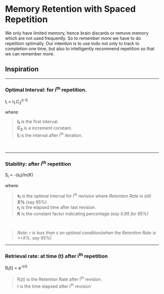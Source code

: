 # Memory Retention with Spaced Repetition

We only have limited memory, hence brain discards or remove memory which are not used frequently. So to remember more we have to do repetition optimally. Our intention is to use todo not only to track to completion one time, but also to intelligently recommend repetition so that we can remember more.

## Inspiration

<hr/>

### Optimal Interval: for i<sup>th</sup> repetition.

I<sub>i</sub> = I<sub>1</sub>.C<sub>2</sub><sup>(i-1)</sup>

where:

> **I<sub>1</sub>** is the first interval.  
> **C<sub>2</sub>** is a increment constant.  
> **I<sub>i</sub>** is the interval after i<sup>th</sup> iteration.

<br/>
<hr/>

### Stability: after i<sup>th</sup> repetition

S<sub>i</sub> = -(s<sub>i</sub>)/ln(K)

where:

> **s<sub>i</sub>** is the optimal Interval for i<sup>th</sup> revision where _Retention Rate_ is still **X%** (say 95%)  
> **r<sub>i</sub>** is the elapsed time after last revision.  
> **K** is the constant factor indicating percentage _(say 0.95 for 95%)_

<br/>

> _Note: r is less than s on optimal condition(when the Retention Rate is >=X%, say 95%)_

<hr/>

### Retrieval rate: at time (t) after i<sup>th</sup> repetition

R<sub>i</sub>(t) = e<sup>-t/S<sup>

> R<sub>i</sub>(t) is the Retention Rate after i<sup>th</sup> revision.  
> t is the time elapsed after i<sup>th</sup> revision
